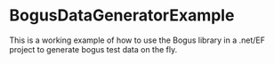 # BogusDataGeneratorExample
This is a working example of how to use the Bogus library in a .net/EF project to generate bogus test data on the fly. 
